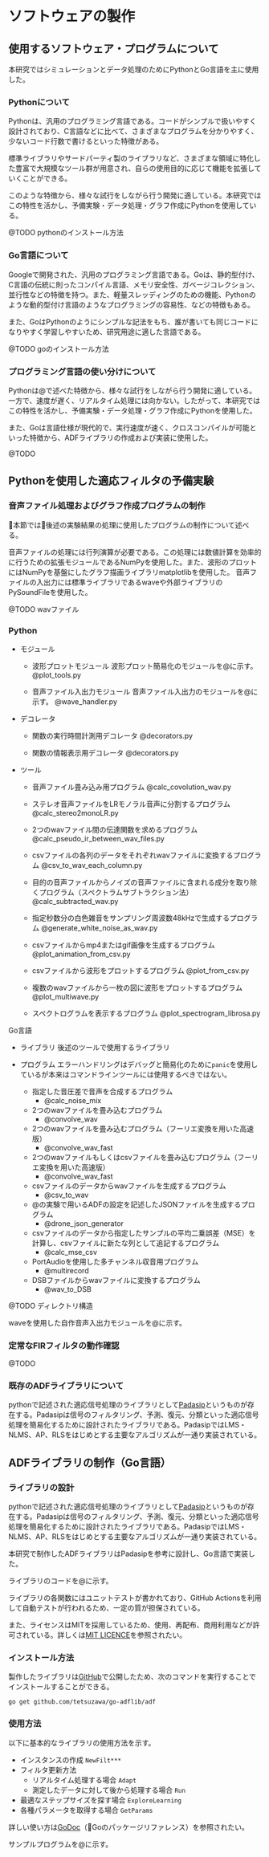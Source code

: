 # ソフトウェアの製作

## 使用するソフトウェア・プログラムについて

本研究ではシミュレーションとデータ処理のためにPythonとGo言語を主に使用した。

### Pythonについて

Pythonは、汎用のプログラミング言語である。コードがシンプルで扱いやすく設計されており、C言語などに比べて、さまざまなプログラムを分かりやすく、少ないコード行数で書けるといった特徴がある。

標準ライブラリやサードパーティ製のライブラリなど、さまざまな領域に特化した豊富で大規模なツール群が用意され、自らの使用目的に応じて機能を拡張していくことができる。

このような特徴から、様々な試行をしながら行う開発に適している。本研究ではこの特性を活かし、予備実験・データ処理・グラフ作成にPythonを使用している。


@TODO pythonのインストール方法

### Go言語について

Googleで開発された、汎用のプログラミング言語である。Goは、静的型付け、C言語の伝統に則ったコンパイル言語、メモリ安全性、ガベージコレクション、並行性などの特徴を持つ。また、軽量スレッディングのための機能、Pythonのような動的型付け言語のようなプログラミングの容易性、などの特徴もある。

また、GoはPythonのようにシンプルな記法をもち、誰が書いても同じコードになりやすく学習しやすいため、研究用途に適した言語である。

@TODO goのインストール方法

### プログラミング言語の使い分けについて

Pythonは@で述べた特徴から、様々な試行をしながら行う開発に適している。一方で、速度が遅く、リアルタイム処理には向かない。したがって、本研究ではこの特性を活かし、予備実験・データ処理・グラフ作成にPythonを使用した。

また、Goは言語仕様が現代的で、実行速度が速く、クロスコンパイルが可能といった特徴から、ADFライブラリの作成および実装に使用した。

@TODO

## Pythonを使用した適応フィルタの予備実験

### 音声ファイル処理およびグラフ作成プログラムの制作

本節では後述の実験結果の処理に使用したプログラムの制作について述べる。

音声ファイルの処理には行列演算が必要である。この処理には数値計算を効率的に行うための拡張モジュールであるNumPyを使用した。また、波形のプロットにはNumPyを基盤にしたグラフ描画ライブラリmatplotlibを使用した。
音声ファイルの入出力には標準ライブラリであるwaveや外部ライブラリのPySoundFileを使用した。

@TODO wavファイル

### Python
   - モジュール
      - 波形プロットモジュール
         波形プロット簡易化のモジュールを@に示す。
         @plot_tools.py

      - 音声ファイル入出力モジュール
         音声ファイル入出力のモジュールを@に示す。
         @wave_handler.py

   - デコレータ
      - 関数の実行時間計測用デコレータ
         @decorators.py

      - 関数の情報表示用デコレータ
         @decorators.py

   - ツール
      - 音声ファイル畳み込み用プログラム
         @calc_covolution_wav.py

      - ステレオ音声ファイルをLRモノラル音声に分割するプログラム
         @calc_stereo2monoLR.py

      - 2つのwavファイル間の伝達関数を求めるプログラム
         @calc_pseudo_ir_between_wav_files.py

      - csvファイルの各列のデータをそれぞれwavファイルに変換するプログラム
         @csv_to_wav_each_column.py

      - 目的の音声ファイルからノイズの音声ファイルに含まれる成分を取り除くプログラム（スペクトラムサブトラクション法）
         @calc_subtracted_wav.py

      - 指定秒数分の白色雑音をサンプリング周波数48kHzで生成するプログラム
         @generate_white_noise_as_wav.py

      - csvファイルからmp4またはgif画像を生成するプログラム
         @plot_animation_from_csv.py

      - csvファイルから波形をプロットするプログラム
         @plot_from_csv.py

      - 複数のwavファイルから一枚の図に波形をプロットするプログラム
         @plot_multiwave.py

      - スペクトログラムを表示するプログラム
         @plot_spectrogram_librosa.py


Go言語

- ライブラリ
   後述のツールで使用するライブラリ

- プログラム
   エラーハンドリングはデバッグと簡易化のために`panic`を使用しているが本来はコマンドラインツールには使用するべきではない。

   - 指定した音圧差で音声を合成するプログラム
      - @calc_noise_mix
   - 2つのwavファイルを畳み込むプログラム
      - @convolve_wav
   - 2つのwavファイルを畳み込むプログラム（フーリエ変換を用いた高速版）
      - @convolve_wav_fast
   - 2つのwavファイルもしくはcsvファイルを畳み込むプログラム（フーリエ変換を用いた高速版）
      - @convolve_wav_fast
   - csvファイルのデータからwavファイルを生成するプログラム
      - @csv_to_wav
   - @の実験で用いるADFの設定を記述したJSONファイルを生成するプログラム
      - @drone_json_generator
   - csvファイルのデータから指定したサンプルの平均二乗誤差（MSE）を計算し、csvファイルに新たな列として追記するプログラム
     - @calc_mse_csv
   - PortAudioを使用した多チャンネル収音用プログラム
     - @multirecord
   - DSBファイルからwavファイルに変換するプログラム
     - @wav_to_DSB





@TODO ディレクトリ構造

waveを使用した自作音声入出力モジュールを@に示す。

### 定常なFIRフィルタの動作確認



@TODO


### 既存のADFライブラリについて

pythonで記述された適応信号処理のライブラリとして[Padasip](https://matousc89.github.io/padasip/index.html#padasip)というものが存在する。Padasipは信号のフィルタリング、予測、復元、分類といった適応信号処理を簡易化するために設計されたライブラリである。PadasipではLMS・NLMS、AP、RLSをはじめとする主要なアルゴリズムが一通り実装されている。

## ADFライブラリの制作（Go言語）

### ライブラリの設計

pythonで記述された適応信号処理のライブラリとして[Padasip](https://matousc89.github.io/padasip/index.html#padasip)というものが存在する。Padasipは信号のフィルタリング、予測、復元、分類といった適応信号処理を簡易化するために設計されたライブラリである。PadasipではLMS・NLMS、AP、RLSをはじめとする主要なアルゴリズムが一通り実装されている。

本研究で制作したADFライブラリはPadasipを参考に設計し、Go言語で実装した。

ライブラリのコードを@に示す。

ライブラリの各関数にはユニットテストが書かれており、GitHub Actionsを利用して自動テストが行われるため、一定の質が担保されている。

また、ライセンスはMITを採用しているため、使用、再配布、商用利用などが許可されている。詳しくは[MIT LICENCE](https://raw.githubusercontent.com/tetsuzawa/go-adflib/master/LICENSE)を参照されたい。

### インストール方法

製作したライブラリは[GitHub](https://github.com/tetsuzawa/go-adflib)で公開したため、次のコマンドを実行することでインストールすることができる。

`go get github.com/tetsuzawa/go-adflib/adf`

### 使用方法

以下に基本的なライブラリの使用方法を示す。

- インスタンスの作成
   `NewFilt***`
- フィルタ更新方法
   - リアルタイム処理する場合
      `Adapt`
   - 測定したデータに対して後から処理する場合
      `Run`
- 最適なステップサイズを探す場合
   `ExploreLearning`
- 各種パラメータを取得する場合
   `GetParams`

詳しい使い方は[GoDoc](https://godoc.org/github.com/tetsuzawa/go-adflib)（Goのパッケージリファレンス）を参照されたい。

サンプルプログラムを@に示す。


